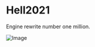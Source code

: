 # Hell2021
Engine rewrite number one million.

![Image](https://www.principiaprogrammatica.com/dump/ragdoll.jpg)

